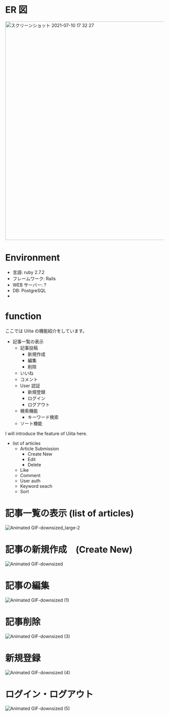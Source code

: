 # ER 図

<img width="694" alt="スクリーンショット 2021-07-10 17 32 27" src="https://user-images.githubusercontent.com/76199103/125157321-582b0580-e1a5-11eb-83a1-67b86b62cd73.png">

# Environment

- 言語: ruby 2.7.2
- フレームワーク: Rails
- WEB サーバー: ?
- DB: PostgreSQL
-

# function

ここでは Uiita の機能紹介をしています。

- 記事一覧の表示
  - 記事投稿
    - 新規作成
    - 編集
    - 削除
  - いいね
  - コメント
  - User 認証
    - 新規登録
    - ログイン
    - ログアウト
  - 検索機能
    - キーワード検索
  - ソート機能

I will introduce the feature of Uiita here.

- list of articles
  - Article Submission
    - Create New
    - Edit
    - Delete
  - Like
  - Comment
  - User auth
  - Keyword seach
  - Sort

# 記事一覧の表示 (list of articles)

![Animated GIF-downsized_large-2](https://user-images.githubusercontent.com/76199103/125560917-d0f77d95-d192-44d1-a624-4287f42a483e.gif)

# 記事の新規作成　(Create New)

![Animated GIF-downsized](https://user-images.githubusercontent.com/76199103/125160676-2a4fbc00-e1b9-11eb-9130-868620cc1728.gif)

# 記事の編集

![Animated GIF-downsized (1)](https://user-images.githubusercontent.com/76199103/125160830-1eb0c500-e1ba-11eb-9b44-8b31bf191efb.gif)

# 記事削除

![Animated GIF-downsized (3)](https://user-images.githubusercontent.com/76199103/125160987-ba423580-e1ba-11eb-8c00-6cebada8cba9.gif)

# 新規登録

![Animated GIF-downsized (4)](https://user-images.githubusercontent.com/76199103/125161427-51a88800-e1bd-11eb-9230-016c8b301c64.gif)

# ログイン・ログアウト

![Animated GIF-downsized (5)](https://user-images.githubusercontent.com/76199103/125161548-e8754480-e1bd-11eb-97fb-fd2b4a848ded.gif)
